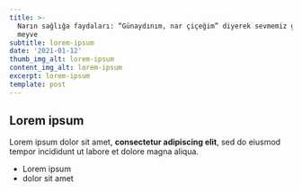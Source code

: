 ```yaml
---
title: >-
  Narın sağlığa faydaları: “Günaydınım, nar çiçeğim” diyerek sevmemiz gereken
  meyve
subtitle: lorem-ipsum
date: '2021-01-12'
thumb_img_alt: lorem-ipsum
content_img_alt: lorem-ipsum
excerpt: lorem-ipsum
template: post
---
```

## Lorem ipsum

Lorem ipsum dolor sit amet, **consectetur adipiscing elit**, sed do eiusmod tempor incididunt ut labore et dolore magna aliqua.

- Lorem ipsum
- dolor sit amet